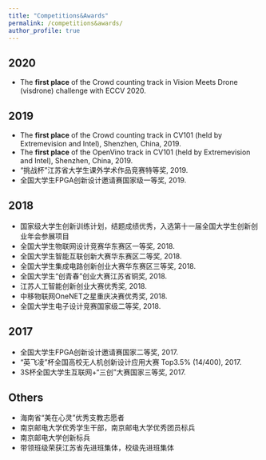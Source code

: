 ```yaml
---
title: "Competitions&Awards"
permalink: /competitions&awards/
author_profile: true
---
```


## 2020
* The **first place** of the Crowd counting track in Vision Meets Drone (visdrone)  challenge with ECCV 2020.

## 2019
* The **first place** of the Crowd counting track in CV101 (held by Extremevision and Intel), Shenzhen, China, 2019.
* The **first place** of the OpenVino track in CV101 (held by Extremevision and Intel), Shenzhen, China, 2019.
* “挑战杯”江苏省大学生课外学术作品竞赛特等奖, 2019.
* 全国大学生FPGA创新设计邀请赛国家级一等奖, 2019.

## 2018
* 国家级大学生创新训练计划，结题成绩优秀，入选第十一届全国大学生创新创业年会参展项目
* 全国大学生物联网设计竞赛华东赛区一等奖, 2018.
* 全国大学生智能互联创新大赛华东赛区二等奖, 2018.
* 全国大学生集成电路创新创业大赛华东赛区三等奖, 2018.
* 全国大学生“创青春”创业大赛江苏省铜奖, 2018.
* 江苏人工智能创新创业大赛优秀奖, 2018.
* 中移物联网OneNET之星重庆决赛优秀奖, 2018.
* 全国大学生电子设计竞赛国家级二等奖, 2018.

## 2017
* 全国大学生FPGA创新设计邀请赛国家二等奖, 2017.
* “英飞凌”杯全国高校无人机创新设计应用大赛 Top3.5% (14/400), 2017.
* 3S杯全国大学生互联网+“三创”大赛国家三等奖, 2017.

## Others
* 海南省“美在心灵”优秀支教志愿者
* 南京邮电大学优秀学生干部，南京邮电大学优秀团员标兵
* 南京邮电大学创新标兵
* 带领班级荣获江苏省先进班集体，校级先进班集体
